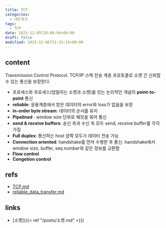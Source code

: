 ```yaml
---
title: TCP
categories:
  - 네트워크
tags:
  - TCP
date: 2023-12-05T20:08:04+09:00
draft: false
modified: 2023-12-05T21:35:15+09:00
---
```


## content
Transmission Control Protocol. TCP/IP 스택 전송 계층 프로토콜로 소켓 간 신뢰할 수 있는 통신을 보장한다.

- 프로세스와 프로세스(엄밀히는 소켓과 소켓)를 잇는 논리적인 개념의 **point-to-point** 통신
- **reliable**: 응용계층에서 받은 데이터의 error와 loss가 없음을 보장
- **in-order byte stream**: 데이터의 순서를 유지
- **Pipelined** : window size 단위로 패킷을 묶어 통신
- **send & receive buffers**: 송신 측과 수신 측 모두 send, receive buffer를 각각 가짐
- **Full duplex**: 통신하는 host 양쪽 모두가 데이터 전송 가능
- **Connection oriented**: handshake를 먼저 수행한 후 통신. handshake에서 window size, buffer, seq number와 같은 정보를 교환함
- **Flow control**
- **Congetion control**


## refs
- [TCP.md](https://github.com/chankoo/TIL/blob/master/general/TCP.md)
- [reliable\_data\_transfer.md](https://github.com/chankoo/TIL/blob/master/general/reliable_data_transfer.md)


## links
- [소켓]({{< ref "/posts/소켓.md" >}})
